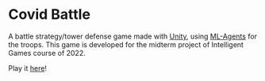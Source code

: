 # Covid Battle
A battle strategy/tower defense game made with [Unity](https://unity.com/), using [ML-Agents](https://unity.com/products/machine-learning-agents) for the troops. This game is developed for the midterm project of Intelligent Games course of 2022.

Play it [here](https://raassh-23.github.io/ets-game-cerdas-2022/)!
